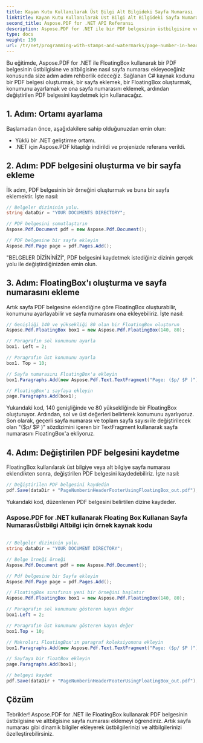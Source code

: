 ```yaml
---
title: Kayan Kutu Kullanılarak Üst Bilgi Alt Bilgideki Sayfa Numarası
linktitle: Kayan Kutu Kullanılarak Üst Bilgi Alt Bilgideki Sayfa Numarası
second_title: Aspose.PDF for .NET API Referansı
description: Aspose.PDF for .NET ile bir PDF belgesinin üstbilgisine ve altbilgisine sayfa numarasını nasıl ekleyeceğinizi öğrenin.
type: docs
weight: 150
url: /tr/net/programming-with-stamps-and-watermarks/page-number-in-header-footer-using-floating-box/
---
```

Bu eğitimde, Aspose.PDF for .NET ile FloatingBox kullanarak bir PDF belgesinin üstbilgisine ve altbilgisine nasıl sayfa numarası ekleyeceğiniz konusunda size adım adım rehberlik edeceğiz. Sağlanan C# kaynak kodunu bir PDF belgesi oluşturmak, bir sayfa eklemek, bir FloatingBox oluşturmak, konumunu ayarlamak ve ona sayfa numarasını eklemek, ardından değiştirilen PDF belgesini kaydetmek için kullanacağız.

## 1. Adım: Ortamı ayarlama

Başlamadan önce, aşağıdakilere sahip olduğunuzdan emin olun:

- Yüklü bir .NET geliştirme ortamı.
- .NET için Aspose.PDF kitaplığı indirildi ve projenizde referans verildi.

## 2. Adım: PDF belgesini oluşturma ve bir sayfa ekleme

İlk adım, PDF belgesinin bir örneğini oluşturmak ve buna bir sayfa eklemektir. İşte nasıl:

```csharp
// Belgeler dizininin yolu.
string dataDir = "YOUR DOCUMENTS DIRECTORY";

// PDF belgesini somutlaştırın
Aspose.Pdf.Document pdf = new Aspose.Pdf.Document();

// PDF belgesine bir sayfa ekleyin
Aspose.Pdf.Page page = pdf.Pages.Add();
```

"BELGELER DİZİNİNİZİ", PDF belgesini kaydetmek istediğiniz dizinin gerçek yolu ile değiştirdiğinizden emin olun.

## 3. Adım: FloatingBox'ı oluşturma ve sayfa numarasını ekleme

Artık sayfa PDF belgesine eklendiğine göre FloatingBox oluşturabilir, konumunu ayarlayabilir ve sayfa numarasını ona ekleyebiliriz. İşte nasıl:

```csharp
// Genişliği 140 ve yüksekliği 80 olan bir FloatingBox oluşturun
Aspose.Pdf.FloatingBox box1 = new Aspose.Pdf.FloatingBox(140, 80);

// Paragrafın sol konumunu ayarla
box1. Left = 2;

// Paragrafın üst konumunu ayarla
box1. Top = 10;

// Sayfa numarasını FloatingBox'a ekleyin
box1.Paragraphs.Add(new Aspose.Pdf.Text.TextFragment("Page: ($p/ $P )"));

// FloatingBox'ı sayfaya ekleyin
page.Paragraphs.Add(box1);
```

Yukarıdaki kod, 140 genişliğinde ve 80 yüksekliğinde bir FloatingBox oluşturuyor. Ardından, sol ve üst değerleri belirterek konumunu ayarlıyoruz. Son olarak, geçerli sayfa numarası ve toplam sayfa sayısı ile değiştirilecek olan "($p/ $P )" sözdizimini içeren bir TextFragment kullanarak sayfa numarasını FloatingBox'a ekliyoruz.

## 4. Adım: Değiştirilen PDF belgesini kaydetme

FloatingBox kullanılarak üst bilgiye veya alt bilgiye sayfa numarası eklendikten sonra, değiştirilen PDF belgesini kaydedebiliriz. İşte nasıl:

```csharp
// Değiştirilen PDF belgesini kaydedin
pdf.Save(dataDir + "PageNumberinHeaderFooterUsingFloatingBox_out.pdf");
```

Yukarıdaki kod, düzenlenen PDF belgesini belirtilen dizine kaydeder.

### Aspose.PDF for .NET kullanarak Floating Box Kullanan Sayfa NumarasıÜstbilgi Altbilgi için örnek kaynak kodu 
```csharp

// Belgeler dizininin yolu.
string dataDir = "YOUR DOCUMENT DIRECTORY";

// Belge örneği örneği
Aspose.Pdf.Document pdf = new Aspose.Pdf.Document();

// Pdf belgesine bir Sayfa ekleyin
Aspose.Pdf.Page page = pdf.Pages.Add();

// FloatingBox sınıfının yeni bir örneğini başlatır
Aspose.Pdf.FloatingBox box1 = new Aspose.Pdf.FloatingBox(140, 80);

// Paragrafın sol konumunu gösteren kayan değer
box1.Left = 2;

// Paragrafın üst konumunu gösteren kayan değer
box1.Top = 10;

// Makroları FloatingBox'ın paragraf koleksiyonuna ekleyin
box1.Paragraphs.Add(new Aspose.Pdf.Text.TextFragment("Page: ($p/ $P )"));

// Sayfaya bir floatBox ekleyin
page.Paragraphs.Add(box1);

// belgeyi kaydet
pdf.Save(dataDir + "PageNumberinHeaderFooterUsingFloatingBox_out.pdf");

```

## Çözüm

Tebrikler! Aspose.PDF for .NET ile FloatingBox kullanarak PDF belgesinin üstbilgisine ve altbilgisine sayfa numarası eklemeyi öğrendiniz. Artık sayfa numarası gibi dinamik bilgiler ekleyerek üstbilgilerinizi ve altbilgilerinizi özelleştirebilirsiniz.
